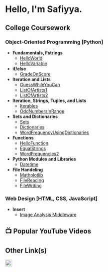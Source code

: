 <h1>Hello, I'm Safiyya.</h1>

<h2>College Coursework</h2>

<h3>Object-Oriented Programming [Python]</h3>

- <b>Fundamentals, Fstrings</b>
  - [HelloWorld](https://github.com/lanternofsea/HelloWorld/)
  - [HelloVariable](https://github.com/lanternofsea/HelloVariable)
- <b>if/else</b>
  - [GradeOnScore](https://github.com/lanternofsea/GradeOnScore)
- <b>Iteration and Lists</b>
  - [GuessWhileYouCan](https://github.com/lanternofsea/GuessWhileYouCan)
  - [ListOfArtists1](https://github.com/lanternofsea/ListOfArtists1)
  - [ListOfArtists2](https://github.com/lanternofsea/ListOfArtists2)
- <b>Iteration, Strings, Tuples, and Lists</b>
  - [Iterables](https://github.com/lanternofsea/Iterables)
  - [OddNumbersInRange](https://github.com/lanternofsea/OddNumbersInRange)
- <b>Sets and Dictionaries</b>
  - [Sets](https://github.com/lanternofsea/Sets/tree/main)
  - [Dictionaries](https://github.com/lanternofsea/Dictionaries)
  - [WordFrequencyUsingDictionaries](https://github.com/lanternofsea/WordFrequencies)
- <b>Functions</b>
  - [HelloFunction](https://github.com/lanternofsea/HelloFunction)
  - [EqualStrings](https://github.com/lanternofsea/EqualStrings)
  - [WordFrequencies2](https://github.com/lanternofsea/WordFrequencies2)
- <b>Python Modules and Libraries</b>
  - [Datetime](https://github.com/lanternofsea/Datetime)
- <b>File Handeling</b>
  - [Mathplotlib](https://github.com/lanternofsea/Matplotlib)
  - [FileReading](https://github.com/lanternofsea/FileReading)
  - [FileWriting](https://github.com/lanternofsea/FileWriting)
<h3>Web Design [HTML, CSS, JavaScript]</h3>

- <b>Insert</b>
  - [Image Analysis Middleware](https://github.com/joshmadakor1/4chan-Image-Analysis-Middleware-C964) 

<h2>📺 Popular YouTube Videos</h2>



<h2>Other Link(s)</h2>

[<img align="left" alt="SafiyyaAsma | LinkedIn" width="22px" src="https://cdn.jsdelivr.net/npm/simple-icons@v3/icons/linkedin.svg" />][linkedin]

[linkedin]: https://linkedin.com/in/safiyyaasma

<!--
**joshmadakor1/joshmadakor1** is a ✨ _special_ ✨ repository because its `README.md` (this file) appears on your GitHub profile.

Here are some ideas to get you started:

- 🔭 I’m currently working on ...
- 🌱 I’m currently learning ...
- 👯 I’m looking to collaborate on ...
- 🤔 I’m looking for help with ...
- 💬 Ask me about ...
- 📫 How to reach me: ...
- 😄 Pronouns: ...
- ⚡ Fun fact: ...
-->
